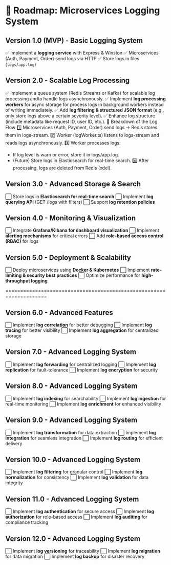 # 🚀 Roadmap: Microservices Logging System

## **Version 1.0 (MVP) - Basic Logging System**

✅ Implement a **logging service** with Express & Winston
✅ Microservices (Auth, Payment, Order) send logs via HTTP
✅ Store logs in files (`logs/app.log`)

## **Version 2.0 - Scalable Log Processing**

✅ Implement a queue system (Redis Streams or Kafka) for scalable log processing andto handle logs asynchronously.
✅ Implement **log processing workers** for async storage for process logs in background workers instead of writing immediately.
✅ Add **log filtering & structured JSON format** (e.g., only store logs above a certain severity level).
✅ Enhance log structure (include metadata like request ID, user ID, etc.).
📌 Breakdown of the Log Flow
1️⃣ Microservices (Auth, Payment, Order) send logs → Redis stores them in logs-stream.
2️⃣ Worker (logWorker.ts) listens to logs-stream and reads logs asynchronously.
3️⃣ Worker processes logs:

- If log level is warn or error, store it in logs/app.log.
- (Future) Store logs in Elasticsearch for real-time search. 4️⃣ After processing, logs are deleted from Redis (xdel).

## **Version 3.0 - Advanced Storage & Search**

⬜ Store logs in **Elasticsearch for real-time search**
⬜ Implement **log querying API** (GET /logs with filters)
⬜ Support **log retention policies**

## **Version 4.0 - Monitoring & Visualization**

⬜ Integrate **Grafana/Kibana for dashboard visualization**
⬜ Implement **alerting mechanisms** for critical errors
⬜ Add **role-based access control (RBAC)** for logs

## **Version 5.0 - Deployment & Scalability**

⬜ Deploy microservices using **Docker & Kubernetes**
⬜ Implement **rate-limiting & security best practices**
⬜ Optimize performance for **high-throughput logging**

====================================================================

## **Version 6.0 - Advanced Features**

⬜ Implement **log correlation** for better debugging
⬜ Implement **log tracing** for better visibility
⬜ Implement **log aggregation** for centralized storage

## **Version 7.0 - Advanced Logging System**

⬜ Implement **log forwarding** for centralized logging
⬜ Implement **log replication** for fault-tolerance
⬜ Implement **log encryption** for security

## **Version 8.0 - Advanced Logging System**

⬜ Implement **log indexing** for searchability
⬜ Implement **log ingestion** for real-time monitoring
⬜ Implement **log enrichment** for enhanced visibility

## **Version 9.0 - Advanced Logging System**

⬜ Implement **log transformation** for data extraction
⬜ Implement **log integration** for seamless integration
⬜ Implement **log routing** for efficient delivery

## **Version 10.0 - Advanced Logging System**

⬜ Implement **log filtering** for granular control
⬜ Implement **log normalization** for consistency
⬜ Implement **log validation** for data integrity

## **Version 11.0 - Advanced Logging System**

⬜ Implement **log authentication** for secure access
⬜ Implement **log authorization** for role-based access
⬜ Implement **log auditing** for compliance tracking

## **Version 12.0 - Advanced Logging System**

⬜ Implement **log versioning** for traceability
⬜ Implement **log migration** for data migration
⬜ Implement **log backup** for disaster recovery
